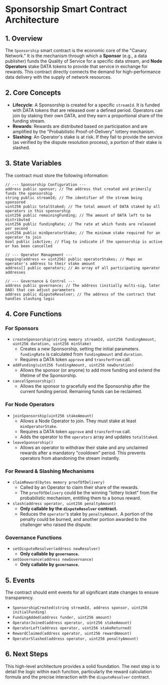 # Sponsorship Smart Contract Architecture

## 1. Overview

The `Sponsorship` smart contract is the economic core of the "Canary Network." It is the mechanism through which a **Sponsor** (e.g., a data publisher) funds the Quality of Service for a specific data stream, and **Node Operators** stake DATA tokens to provide that service in exchange for rewards. This contract directly connects the demand for high-performance data delivery with the supply of network resources.

## 2. Core Concepts

- **Lifecycle**: A Sponsorship is created for a specific `streamId`. It is funded with DATA tokens that are released over a defined period. Operators can join by staking their own DATA, and they earn a proportional share of the funding stream.
- **Rewards**: Rewards are distributed based on participation and are amplified by the "Probabilistic Proof-of-Delivery" lottery mechanism.
- **Slashing**: An Operator's stake is at risk. If they fail to provide the service (as verified by the dispute resolution process), a portion of their stake is slashed.

## 3. State Variables

The contract must store the following information:

```solidity
// --- Sponsorship Configuration ---
address public sponsor; // The address that created and primarily funds the sponsorship
string public streamId; // The identifier of the stream being sponsored
uint256 public totalStaked; // The total amount of DATA staked by all operators in this sponsorship
uint256 public remainingFunding; // The amount of DATA left to be distributed
uint256 public fundingRate; // The rate at which funds are released per second
uint256 public minOperatorStake; // The minimum stake required for an operator to join
bool public isActive; // Flag to indicate if the sponsorship is active or has been cancelled

// --- Operator Management ---
mapping(address => uint256) public operatorStakes; // Maps an operator's address to their stake amount
address[] public operators; // An array of all participating operator addresses

// --- Governance & Control ---
address public governance; // The address (initially multi-sig, later DAO) that can adjust parameters
address public disputeResolver; // The address of the contract that handles slashing logic
```

## 4. Core Functions

### For Sponsors

- `createSponsorship(string memory streamId, uint256 fundingAmount, uint256 duration, uint256 minStake)`
  - Creates a new Sponsorship, setting the initial parameters. `fundingRate` is calculated from `fundingAmount` and `duration`.
  - Requires a DATA token `approve` and `transferFrom` call.
- `addFunding(uint256 fundingAmount, uint256 newDuration)`
  - Allows the sponsor (or anyone) to add more funding and extend the lifetime of the Sponsorship.
- `cancelSponsorship()`
  - Allows the sponsor to gracefully end the Sponsorship after the current funding period. Remaining funds can be reclaimed.

### For Node Operators

- `joinSponsorship(uint256 stakeAmount)`
  - Allows a Node Operator to join. They must stake at least `minOperatorStake`.
  - Requires a DATA token `approve` and `transferFrom` call.
  - Adds the operator to the `operators` array and updates `totalStaked`.
- `leaveSponsorship()`
  - Allows an operator to withdraw their stake and any unclaimed rewards after a mandatory "cooldown" period. This prevents operators from abandoning the stream instantly.

### For Reward & Slashing Mechanisms

- `claimReward(bytes memory proofOfDelivery)`
  - Called by an Operator to claim their share of the rewards.
  - The `proofOfDelivery` could be the winning "lottery ticket" from the probabilistic mechanism, entitling them to a bonus reward.
- `slash(address operator, uint256 penaltyAmount)`
  - **Only callable by the `disputeResolver` contract.**
  - Reduces the `operator`'s stake by `penaltyAmount`. A portion of the penalty could be burned, and another portion awarded to the challenger who raised the dispute.

### Governance Functions

- `setDisputeResolver(address newResolver)`
  - **Only callable by `governance`.**
- `setGovernance(address newGovernance)`
  - **Only callable by `governance`.**

## 5. Events

The contract should emit events for all significant state changes to ensure transparency.

- `SponsorshipCreated(string streamId, address sponsor, uint256 initialFunding)`
- `FundingAdded(address funder, uint256 amount)`
- `OperatorJoined(address operator, uint256 stakeAmount)`
- `OperatorLeft(address operator, uint256 stakeReturned)`
- `RewardClaimed(address operator, uint256 rewardAmount)`
- `OperatorSlashed(address operator, uint256 penaltyAmount)`

## 6. Next Steps

This high-level architecture provides a solid foundation. The next step is to detail the logic within each function, particularly the reward calculation formula and the precise interaction with the `disputeResolver` contract. 